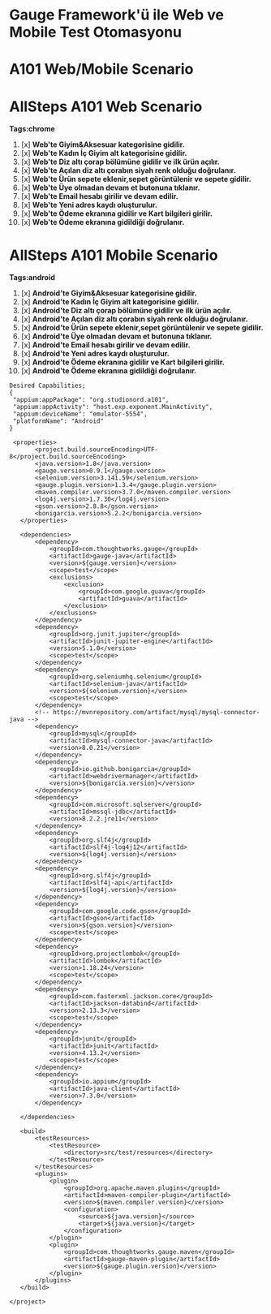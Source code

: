 # **Gauge Framework'ü ile Web ve Mobile Test Otomasyonu**
# A101 Web/Mobile Scenario
# AllSteps A101 Web Scenario
**Tags:chrome**
1. [x] **Web'te Giyim&Aksesuar kategorisine gidilir.**
2. [x] **Web'te Kadın İç Giyim alt kategorisine gidilir.**
3. [x] **Web'te Diz altı çorap bölümüne gidilir ve ilk ürün açılır.**
4. [x] **Web'te Açılan diz altı çorabın siyah renk olduğu doğrulanır.**
5. [x] **Web'te Ürün sepete eklenir,sepet görüntülenir ve sepete gidilir.**
6. [x] **Web'te Üye olmadan devam et butonuna tıklanır.**
7. [x] **Web'te Email hesabı girilir ve devam edilir.**
8. [x] **Web'te Yeni adres kaydı oluşturulur.**
9. [x] **Web'te Ödeme ekranına gidilir ve Kart bilgileri girilir.**
10. [x] **Web'te Ödeme ekranına gidildiği doğrulanır.**

# AllSteps A101 Mobile Scenario
**Tags:android**
1. [x] **Android'te Giyim&Aksesuar kategorisine gidilir.**
2. [x] **Android'te Kadın İç Giyim alt kategorisine gidilir.**
3. [x] **Android'te Diz altı çorap bölümüne gidilir ve ilk ürün açılır.**
4. [x] **Android'te Açılan diz altı çorabın siyah renk olduğu doğrulanır.**
5. [x] **Android'te Ürün sepete eklenir,sepet görüntülenir ve sepete gidilir.**
6. [x] **Android'te Üye olmadan devam et butonuna tıklanır.**
7. [x] **Android'te Email hesabı girilir ve devam edilir.**
8. [x] **Android'te Yeni adres kaydı oluşturulur.**
9. [x] **Android'te Ödeme ekranına gidilir ve Kart bilgileri girilir.**
10. [x] **Android'te Ödeme ekranına gidildiği doğrulanır.**

 ```
 Desired Capabilities;
 {
  "appium:appPackage": "org.studionord.a101",
  "appium:appActivity": "host.exp.exponent.MainActivity",
  "appium:deviceName": "emulator-5554",
  "platformName": "Android"
}
 
  <properties>
        <project.build.sourceEncoding>UTF-8</project.build.sourceEncoding>
        <java.version>1.8</java.version>
        <gauge.version>0.9.1</gauge.version>
        <selenium.version>3.141.59</selenium.version>
        <gauge.plugin.version>1.3.4</gauge.plugin.version>
        <maven.compiler.version>3.7.0</maven.compiler.version>
        <log4j.version>1.7.30</log4j.version>
        <gson.version>2.8.8</gson.version>
        <bonigarcia.version>5.2.2</bonigarcia.version>
    </properties>

    <dependencies>
        <dependency>
            <groupId>com.thoughtworks.gauge</groupId>
            <artifactId>gauge-java</artifactId>
            <version>${gauge.version}</version>
            <scope>test</scope>
            <exclusions>
                <exclusion>
                    <groupId>com.google.guava</groupId>
                    <artifactId>guava</artifactId>
                </exclusion>
            </exclusions>
        </dependency>
        <dependency>
            <groupId>org.junit.jupiter</groupId>
            <artifactId>junit-jupiter-engine</artifactId>
            <version>5.1.0</version>
            <scope>test</scope>
        </dependency>
        <dependency>
            <groupId>org.seleniumhq.selenium</groupId>
            <artifactId>selenium-java</artifactId>
            <version>${selenium.version}</version>
            <scope>test</scope>
        </dependency>
        <!-- https://mvnrepository.com/artifact/mysql/mysql-connector-java -->
        <dependency>
            <groupId>mysql</groupId>
            <artifactId>mysql-connector-java</artifactId>
            <version>8.0.21</version>
        </dependency>
        <dependency>
            <groupId>io.github.bonigarcia</groupId>
            <artifactId>webdrivermanager</artifactId>
            <version>${bonigarcia.version}</version>
        </dependency>
        <dependency>
            <groupId>com.microsoft.sqlserver</groupId>
            <artifactId>mssql-jdbc</artifactId>
            <version>8.2.2.jre11</version>
        </dependency>
        <dependency>
            <groupId>org.slf4j</groupId>
            <artifactId>slf4j-log4j12</artifactId>
            <version>${log4j.version}</version>
        </dependency>
        <dependency>
            <groupId>org.slf4j</groupId>
            <artifactId>slf4j-api</artifactId>
            <version>${log4j.version}</version>
        </dependency>
        <dependency>
            <groupId>com.google.code.gson</groupId>
            <artifactId>gson</artifactId>
            <version>${gson.version}</version>
            <scope>test</scope>
        </dependency>
        <dependency>
            <groupId>org.projectlombok</groupId>
            <artifactId>lombok</artifactId>
            <version>1.18.24</version>
            <scope>test</scope>
        </dependency>
        <dependency>
            <groupId>com.fasterxml.jackson.core</groupId>
            <artifactId>jackson-databind</artifactId>
            <version>2.13.3</version>
            <scope>test</scope>
        </dependency>
        <dependency>
            <groupId>junit</groupId>
            <artifactId>junit</artifactId>
            <version>4.13.2</version>
            <scope>test</scope>
        </dependency>
        <dependency>
            <groupId>io.appium</groupId>
            <artifactId>java-client</artifactId>
            <version>7.3.0</version>
        </dependency>

    </dependencies>

    <build>
        <testResources>
            <testResource>
                <directory>src/test/resources</directory>
            </testResource>
        </testResources>
        <plugins>
            <plugin>
                <groupId>org.apache.maven.plugins</groupId>
                <artifactId>maven-compiler-plugin</artifactId>
                <version>${maven.compiler.version}</version>
                <configuration>
                    <source>${java.version}</source>
                    <target>${java.version}</target>
                </configuration>
            </plugin>
            <plugin>
                <groupId>com.thoughtworks.gauge.maven</groupId>
                <artifactId>gauge-maven-plugin</artifactId>
                <version>${gauge.plugin.version}</version>
            </plugin>
        </plugins>
    </build>

</project>

 ```